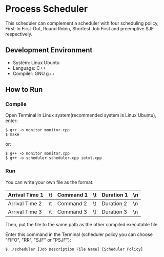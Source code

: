 # Process Scheduler

This scheduler can complement a scheduler with four scheduling policy, First-In First-Out, Round Robin, Shortest Job First and preemptive SJF respectively.



## Development Environment

- System: Linux Ubuntu 
- Language: C++
- Compiler: GNU g++



## How to Run

### Compile

Open Terminal in Linux system(recommended system is Linux Ubuntu), enter:

```
$ g++ -o monitor monitor.cpp
$ make
```

or:

```
$ g++ -o monitor monitor.cpp
$ g++ -o scheduler scheduler.cpp iotxt.cpp
```

### Run

You can write your own file as the format:

| Arrival Time 1 | \t   | Command 1 | \t   | Duration 1 | \n   |
| -------------- | ---- | --------- | ---- | ---------- | ---- |
| Arrival Time 2 | \t   | Command 2 | \t   | Duration 2 | \n   |
| Arrival Time 3 | \t   | Command 3 | \t   | Duration 3 | \n   |

Then, put the file to the same path as the other compiled executable file.

Enter this command in the Terminal (scheduler policy you can choose "FIFO", "RR", "SJF" or "PSJF"):

```
$ ./scheduler [Job Description File Name] [Scheduler Policy]
```
